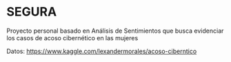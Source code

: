 # SEGURA
Proyecto personal basado en Análisis de Sentimientos que busca evidenciar los casos de acoso cibernético en las mujeres


Datos: https://www.kaggle.com/lexandermorales/acoso-ciberntico
